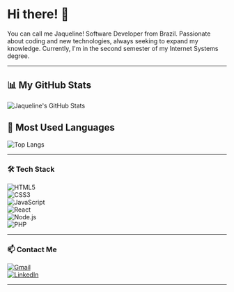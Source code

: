 # Hi there! 👋

You can call me Jaqueline! Software Developer from Brazil. Passionate about coding and new technologies, always seeking to expand my knowledge. Currently, I'm in the second semester of my Internet Systems degree.

---

## 📊 My GitHub Stats

![Jaqueline's GitHub Stats](https://github-readme-stats.vercel.app/api?username=SeuUsuarioGitHub&show_icons=true&theme=dark)

## 🚀 Most Used Languages

![Top Langs](https://github-readme-stats.vercel.app/api/top-langs/?username=SeuUsuarioGitHub&layout=compact&theme=dark)

---

### 🛠 Tech Stack

![HTML5](https://img.shields.io/badge/-HTML5-E34F26?style=flat-square&logo=html5&logoColor=white)  
![CSS3](https://img.shields.io/badge/-CSS3-1572B6?style=flat-square&logo=css3)  
![JavaScript](https://img.shields.io/badge/-JavaScript-F7DF1E?style=flat-square&logo=javascript&logoColor=black)    
![React](https://img.shields.io/badge/-React-61DAFB?style=flat-square&logo=react)  
![Node.js](https://img.shields.io/badge/-Node.js-339933?style=flat-square&logo=node.js&logoColor=white)  
![PHP](https://img.shields.io/badge/-PHP-777BB4?style=flat-square&logo=php&logoColor=white)  


---

### 📫 Contact Me

[![Gmail](https://img.shields.io/badge/-Gmail-D14836?style=flat-square&logo=gmail&logoColor=white)](mailto:jbvbrechol1908@gmail.com)  
[![LinkedIn](https://img.shields.io/badge/-LinkedIn-0077B5?style=flat-square&logo=linkedin&logoColor=white)](https://www.linkedin.com/in/jaquelinevieiradev/)  

---
